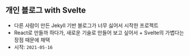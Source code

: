 ## 개인 블로그 with Svelte
- 다른 사람이 만든 Jekyll 기반 블로그가 너무 싫어서 시작한 프로젝트
- React로 만들까 하다가, 새로운 기술로 만들어 보고 싶어서 + Svelte의 가볍다는 장점 때문에 채택
- 시작: `2021-05-16`
